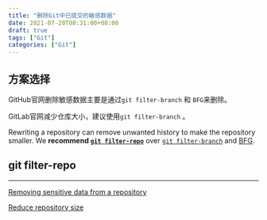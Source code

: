 ```yaml
---
title: "删除Git中已提交的敏感数据"
date: 2021-07-20T08:31:00+08:00
draft: true
tags: ["Git"]
categories: ["Git"]
---
```


## 方案选择

GitHub官网删除敏感数据主要是通过`git filter-branch` 和 `BFG`来删除。



GitLab官网减少仓库大小，建议使用`git filter-branch` 。

Rewriting a repository can remove unwanted history to make the repository smaller. We **recommend [`git filter-repo`](https://github.com/newren/git-filter-repo/blob/main/README.md)** over [`git filter-branch`](https://git-scm.com/docs/git-filter-branch) and [BFG](https://rtyley.github.io/bfg-repo-cleaner/).



## git filter-repo







---

[Removing sensitive data from a repository](https://docs.github.com/en/github/authenticating-to-github/keeping-your-account-and-data-secure/removing-sensitive-data-from-a-repository)

[Reduce repository size](https://docs.gitlab.com/ee/user/project/repository/reducing_the_repo_size_using_git.html)

